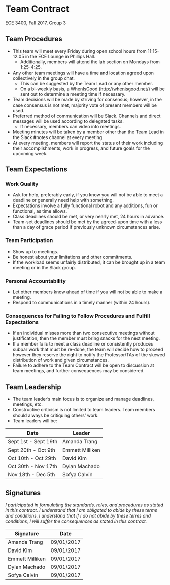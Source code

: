 # Team Contract
ECE 3400, Fall 2017, Group 3
 
## Team Procedures
* This team will meet every Friday during open school hours from 11:15-12:05 in the ECE Lounge in Phillips Hall. 
  * Additionally, members will attend the lab section on Mondays from 1:25-4:25.
* Any other team meetings will have a time and location agreed upon collectively in the group chat.
  * This can be suggested by the Team Lead or any other member.
  * On a bi-weekly basis, a WhenIsGood (http://whenisgood.net/) will be sent out to determine a meeting time if necessary.
* Team decisions will be made by striving for consensus; however, in the case consensus is not met, majority vote of present members will be used.
* Preferred method of communication will be Slack. Channels and direct messages will be used according to delegated tasks.
  * If necessary, members can video into meetings.
* Meeting minutes will be taken by a member other than the Team Lead in the Slack #notes channel at every meeting.
* At every meeting, members will report the status of their work including their accomplishments, work in progress, and future goals for the upcoming week.

## Team Expectations

### Work Quality
* Ask for help, preferably early, if you know you will not be able to meet a deadline or generally need help with something.
* Expectations involve a fully functional robot and any additions, fun or functional, as time allows.
* Class deadlines should be met, or very nearly met, 24 hours in advance.
* Team-set deadlines should be met by the agreed-upon time with a less than a day of grace period if previously unknown circumstances arise.

### Team Participation
* Show up to meetings.
* Be honest about your limitations and other commitments.
* If the workload seems unfairly distributed, it can be brought up in a team meeting or in the Slack group.

### Personal Accountability
* Let other members know ahead of time if you will not be able to make a meeting.
* Respond to communications in a timely manner (within 24 hours).

### Consequences for Failing to Follow Procedures and Fulfill Expectations
* If an individual misses more than two consecutive meetings without justification, then the member must bring snacks for the next meeting.
* If a member fails to meet a class deadline or consistently produces subpar work that must be re-done, the team will decide how to proceed however they reserve the right to notify the Professor/TAs of the skewed distribution of work and given circumstances.
* Failure to adhere to the Team Contract will be open to discussion at team meetings, and further consequences may be considered.

## Team Leadership
* The team leader’s main focus is to organize and manage deadlines, meetings, etc.
* Constructive criticism is not limited to team leaders. Team members should always be critiquing others’ work.
* Team leaders will be:

Date | Leader
-----|-------
Sept 1st - Sept 19th | Amanda Trang
Sept 20th - Oct 9th | Emmett Milliken
Oct 10th - Oct 29th | David Kim
Oct 30th - Nov 17th | Dylan Machado
Nov 18th - Dec 5th | Sofya Calvin


## Signatures
*I participated in formulating the standards, roles, and procedures as stated in this contract. I understand that I am obligated to abide by these terms and conditions. I understand that if I do not abide by these terms and conditions, I will suffer the consequences as stated in this contract.*

Signature | Date
----------|-----
Amanda Trang | 09/01/2017
David Kim | 09/01/2017
Emmett Milliken | 09/01/2017
Dylan Machado | 09/01/2017
Sofya Calvin | 09/01/2017

